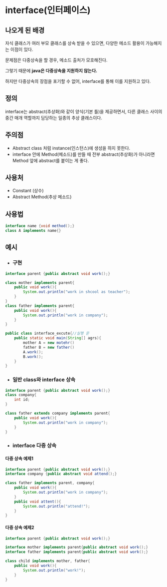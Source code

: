 # interface(인터페이스)
## 나오게 된 배경
자식 클래스가 여러 부모 클래스를 상속 받을 수 있으면, 다양한 메소드 활용이 가능해지는 이점이 있다. 

문제점은 다중상속을 할 경우, 메소드 출처가 모호해진다.

그렇기 때문에 **java은 다중상속을 지원하지 않는다.**

하지만 다중상속의 장점을 포기할 수 없어, interface를 통해 이를 지원하고 있다.

## 정의
interface는 abstract(추상화)와 같이 양식(기본 틀)을 제공하면서, 다른 클래스 사이의 중간 매개 역할까지 담당하는 일종의 추상 클래스이다.

## 주의점
+ Abstract class 처럼 instance(인스턴스)에 생성을 하지 못한다.
+ interface 안에 Method(메소드)를 만들 때 전부 abstract(추상화)가 아니라면 Method 앞에 abstract를 붙이는 게 좋다.

## 사용처
+ Constant (상수)
+ Abstract Method(추상 메소드)

## 사용법
```java
interface name {void method();}
class A implements name{}
```

## 예시
+ ### 구현
```java
interface parent {public abstract void work();}

class mother implements parent{
    public void work(){
        System.out.println("work in shcool as teacher");
    }
}
class father implements parent{
    public void work(){
        System.out.println("work in company");
    }
}

public class interface_excute{//실행 문
    public static void main(String[] agrs){
        mother A = new motehr()
        father B = new father()
        A.work();
        B.work();
    }
}
```
+ ### 일반 class와 interface 상속
```java
interface parent {public abstract void work();}
class company{
    int id;
}

class father extends company implements parent{
    public void work(){
        System.out.println("work in company");
    }
}
```

+ ### interface 다중 상속
#### 다중 상속 예제1
```java
interface parent {public abstract void work();}
interface company {public abstract void attend();}

class father implements parent, company{
    public void work(){
        System.out.println("work in company");
    }
    public void attent(){
        System.out.println("attend!");
    }
}
```
#### 다중 상속 예제2
```java
interface parent {public abstract void work();}

interface mother implements parent{public abstract void work();}
interface father implements parent{public abstract void work();}

class child implements mother, father{
    public void work(){
        System.out.println("work!");
    }
}
```
